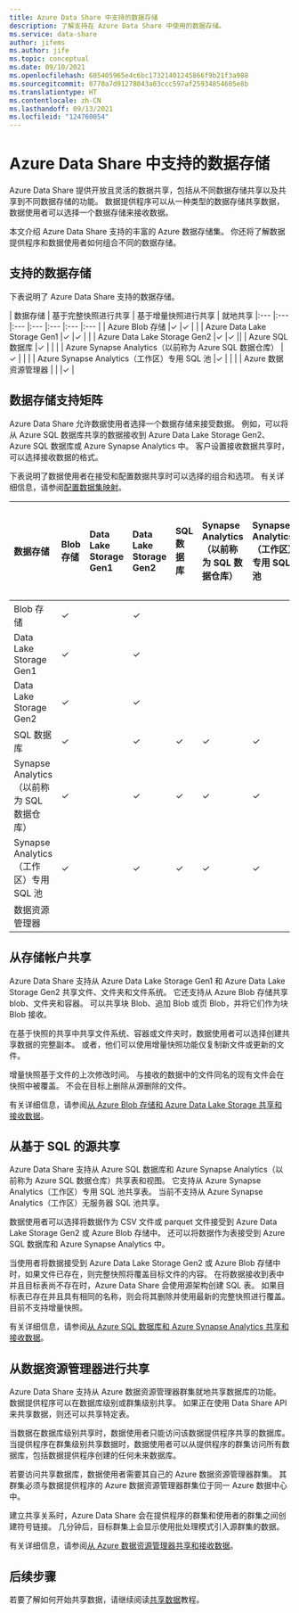 ```yaml
---
title: Azure Data Share 中支持的数据存储
description: 了解支持在 Azure Data Share 中使用的数据存储。
ms.service: data-share
author: jifems
ms.author: jife
ms.topic: conceptual
ms.date: 09/10/2021
ms.openlocfilehash: 605405965e4c6bc17321401245866f9b21f3a988
ms.sourcegitcommit: 0770a7d91278043a83ccc597af25934854605e8b
ms.translationtype: HT
ms.contentlocale: zh-CN
ms.lasthandoff: 09/13/2021
ms.locfileid: "124760054"
---
```

# <a name="supported-data-stores-in-azure-data-share"></a>Azure Data Share 中支持的数据存储

Azure Data Share 提供开放且灵活的数据共享，包括从不同数据存储共享以及共享到不同数据存储的功能。 数据提供程序可以从一种类型的数据存储共享数据，数据使用者可以选择一个数据存储来接收数据。 

本文介绍 Azure Data Share 支持的丰富的 Azure 数据存储集。 你还将了解数据提供程序和数据使用者如何组合不同的数据存储。 

## <a name="supported-data-stores"></a>支持的数据存储 

下表说明了 Azure Data Share 支持的数据存储。 

| 数据存储 | 基于完整快照进行共享 | 基于增量快照进行共享 | 就地共享 
|:--- |:--- |:--- |:--- |:--- |:--- |:--- |
| Azure Blob 存储 |✓ |✓ | |
| Azure Data Lake Storage Gen1 |✓ |✓ | |
| Azure Data Lake Storage Gen2 |✓ |✓ ||
| Azure SQL 数据库 |✓ | | |
| Azure Synapse Analytics（以前称为 Azure SQL 数据仓库） |✓ | | |
| Azure Synapse Analytics（工作区）专用 SQL 池 |✓ | | |
| Azure 数据资源管理器 | | |✓ |

## <a name="data-store-support-matrix"></a>数据存储支持矩阵

Azure Data Share 允许数据使用者选择一个数据存储来接受数据。 例如，可以将从 Azure SQL 数据库共享的数据接收到 Azure Data Lake Storage Gen2、Azure SQL 数据库或 Azure Synapse Analytics 中。 客户设置接收数据共享时，可以选择接收数据的格式。 

下表说明了数据使用者在接受和配置数据共享时可以选择的组合和选项。 有关详细信息，请参阅[配置数据集映射](how-to-configure-mapping.md)。

| 数据存储 | Blob 存储 | Data Lake Storage Gen1 | Data Lake Storage Gen2 | SQL 数据库 | Synapse Analytics（以前称为 SQL 数据仓库） | Synapse Analytics（工作区）专用 SQL 池 | 数据资源管理器
|:--- |:--- |:--- |:--- |:--- |:--- |:--- | :--- |
| Blob 存储 | ✓ || ✓ |||
| Data Lake Storage Gen1 | ✓ | | ✓ |||
| Data Lake Storage Gen2 | ✓ | | ✓ |||
| SQL 数据库 | ✓ | | ✓ | ✓ | ✓ | ✓ ||
| Synapse Analytics（以前称为 SQL 数据仓库） | ✓ | | ✓ | ✓ | ✓ | ✓ ||
| Synapse Analytics（工作区）专用 SQL 池 | ✓ | | ✓ | ✓ | ✓ | ✓ ||
| 数据资源管理器 ||||||| ✓ |

## <a name="share-from-a-storage-account"></a>从存储帐户共享
Azure Data Share 支持从 Azure Data Lake Storage Gen1 和 Azure Data Lake Storage Gen2 共享文件、文件夹和文件系统。 它还支持从 Azure Blob 存储共享 blob、文件夹和容器。 可以共享块 Blob、追加 Blob 或页 Blob，并将它们作为块 Blob 接收。

在基于快照的共享中共享文件系统、容器或文件夹时，数据使用者可以选择创建共享数据的完整副本。 或者，他们可以使用增量快照功能仅复制新文件或更新的文件。 

增量快照基于文件的上次修改时间。 与接收的数据中的文件同名的现有文件会在快照中被覆盖。 不会在目标上删除从源删除的文件。 

有关详细信息，请参阅[从 Azure Blob 存储和 Azure Data Lake Storage 共享和接收数据](how-to-share-from-storage.md)。

## <a name="share-from-a-sql-based-source"></a>从基于 SQL 的源共享
Azure Data Share 支持从 Azure SQL 数据库和 Azure Synapse Analytics（以前称为 Azure SQL 数据仓库）共享表和视图。 它支持从 Azure Synapse Analytics（工作区）专用 SQL 池共享表。 当前不支持从 Azure Synapse Analytics（工作区）无服务器 SQL 池共享。 

数据使用者可以选择将数据作为 CSV 文件或 parquet 文件接受到 Azure Data Lake Storage Gen2 或 Azure Blob 存储中。 还可以将数据作为表接受到 Azure SQL 数据库和 Azure Synapse Analytics 中。

当使用者将数据接受到 Azure Data Lake Storage Gen2 或 Azure Blob 存储中时，如果文件已存在，则完整快照将覆盖目标文件的内容。 在将数据接收到表中并且目标表尚不存在时，Azure Data Share 会使用源架构创建 SQL 表。 如果目标表已存在并且具有相同的名称，则会将其删除并使用最新的完整快照进行覆盖。 目前不支持增量快照。

有关详细信息，请参阅[从 Azure SQL 数据库和 Azure Synapse Analytics 共享和接收数据](how-to-share-from-sql.md)。

## <a name="share-from-data-explorer"></a>从数据资源管理器进行共享
Azure Data Share 支持从 Azure 数据资源管理器群集就地共享数据库的功能。 数据提供程序可以在数据库级别或群集级别共享。 如果正在使用 Data Share API 来共享数据，则还可以共享特定表。  

当数据在数据库级别共享时，数据使用者只能访问该数据提供程序共享的数据库。 当提供程序在群集级别共享数据时，数据使用者可以从提供程序的群集访问所有数据库，包括数据提供程序创建的任何未来数据库。

若要访问共享数据库，数据使用者需要其自己的 Azure 数据资源管理器群集。 其群集必须与数据提供程序的 Azure 数据资源管理器群集位于同一 Azure 数据中心中。 

建立共享关系时，Azure Data Share 会在提供程序的群集和使用者的群集之间创建符号链接。 几分钟后，目标群集上会显示使用批处理模式引入源群集的数据。

有关详细信息，请参阅[从 Azure 数据资源管理器共享和接收数据](/azure/data-explorer/data-share)。 

## <a name="next-steps"></a>后续步骤

若要了解如何开始共享数据，请继续阅读[共享数据](share-your-data.md)教程。
